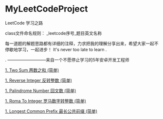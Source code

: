 # MyLeetCodeProject
LeetCode 学习之路

class文件命名规则： _leetcode序号_题目英文名称

      			
每一道题的解题思路都有详细的注释，力求把我的理解分享出来，希望大家一起不停歇地学习，一起进步！
It's never too late to learn .		

.                                    —————————来自一个不愿停止学习的5年安卓开发工程师


<a href="https://github.com/19890709xxxx/MyLeetCodeProject/blob/master/app/src/main/java/com/my/app/myleetcodeproject/_1_TwoSum.java" >1. Two Sum 两数之和 (简单)</a>

<a href="https://github.com/19890709xxxx/MyLeetCodeProject/blob/master/app/src/main/java/com/my/app/myleetcodeproject/_7_ReverseInteger.java" >1. Reverse Integer 反转整数 (简单)</a>

<a href="https://github.com/19890709xxxx/MyLeetCodeProject/blob/master/app/src/main/java/com/my/app/myleetcodeproject/_9_PalindromeNumber.java" >1. Palindrome Number 回文数 (简单)</a>

<a href="https://github.com/19890709xxxx/MyLeetCodeProject/blob/master/app/src/main/java/com/my/app/myleetcodeproject/_13_RomaToInteger.java" >1. Roma To Integer 罗马数字转整数 (简单)</a>

<a href="https://github.com/19890709xxxx/MyLeetCodeProject/blob/master/app/src/main/java/com/my/app/myleetcodeproject/_14_LongestCommonPrefix.java" >1. Longest Common Prefix 最长公共前缀 (简单)</a>
